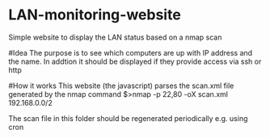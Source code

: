 # LAN-monitoring-website
Simple website to display the LAN status based on a nmap scan

#Idea
The purpose is to see which computers are up with IP address and the name. In addtion it should be displayed if they provide access via ssh or http

#How it works
This website (the javascript) parses the scan.xml file generated by the nmap command
$>nmap -p 22,80 -oX scan.xml 192.168.0.0/2

The scan file in this folder should be regenerated periodically e.g. using cron

